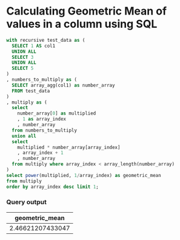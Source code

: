 # Calculating Geometric Mean of values in a column using SQL

```sql
with recursive test_data as (
  SELECT 1 AS col1 
  UNION ALL
  SELECT 3
  UNION ALL
  SELECT 5
)
, numbers_to_multiply as (
  SELECT array_agg(col1) as number_array 
  FROM test_data
)
, multiply as (
  select 
    number_array[0] as multiplied
    , 1 as array_index
    , number_array 
  from numbers_to_multiply
  union all
  select 
    multiplied * number_array[array_index]
    , array_index + 1
    , number_array 
  from multiply where array_index < array_length(number_array)  
)
select power(multiplied, 1/array_index) as geometric_mean
from multiply
order by array_index desc limit 1;
```

### Query output

|geometric_mean|
|--------------|
|2.46621207433047|

